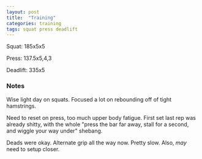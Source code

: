 ```yaml
---
layout: post
title:  "Training"
categories: training
tags: squat press deadlift
---
```


Squat:          185x5x5

Press:          137.5x5,4,3

Deadlift:       335x5

### Notes

Wise light day on squats. Focused a lot on rebounding off of tight hamstrings.

Need to reset on press, too much upper body fatigue. First set last rep was
already shitty, with the whole "press the bar far away, stall for a second, and
wiggle your way under" shebang.

Deads were okay. Alternate grip all the way now. Pretty slow. Also, _may_ need
to setup closer.
